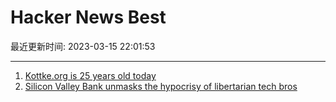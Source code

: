 # Hacker News Best

最近更新时间: 2023-03-15 22:01:53

--- 
1. [Kottke.org is 25 years old today](https://kottke.org/23/03/kottke-is-25-years-old-today) 
2. [Silicon Valley Bank unmasks the hypocrisy of libertarian tech bros](https://www.newstatesman.com/quickfire/2023/03/silicon-valley-bank-collapse-hypocrisy-libertarian-tech-bros) 
